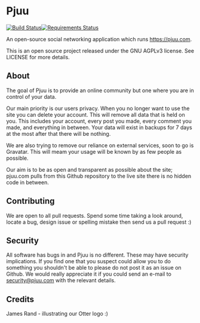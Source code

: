 # Pjuu
[![Build Status](https://travis-ci.org/pjuu/pjuu.svg?branch=master)](https://travis-ci.org/pjuu/pjuu)[![Requirements Status](https://requires.io/github/pjuu/pjuu/requirements.svg?branch=master)](https://requires.io/github/pjuu/pjuu/requirements/?branch=master)

An open-source social networking application which runs https://pjuu.com.

This is an open source project released under the GNU AGPLv3 license. See LICENSE for more details.

## About

The goal of Pjuu is to provide an online community but one where you are in control of your data.

Our main priority is our users privacy. When you no longer want to use the site you can delete your account. This will remove all data that is held on you. This includes your account, every post you made, every comment you made, and everything in between. Your data will exist in backups for 7 days at the most after that there will be nothing.

We are also trying to remove our reliance on external services, soon to go is Gravatar. This will meam your usage will be known by as few people as possible.

Our aim is to be as open and transparent as possible about the site; pjuu.com pulls from this Github repository to the live site there is no hidden code in between.

## Contributing

We are open to all pull requests. Spend some time taking a look around, locate a bug, design issue or spelling mistake then send us a pull request :)

## Security

All software has bugs in and Pjuu is no different. These may have security implications. If you find one that you suspect could allow you to do something you shouldn't be able to please do not post it as an issue on Github. We would really appreciate it if you could send an e-mail to security@pjuu.com with the relevant details.

## Credits

James Rand - illustrating our Otter logo :)

